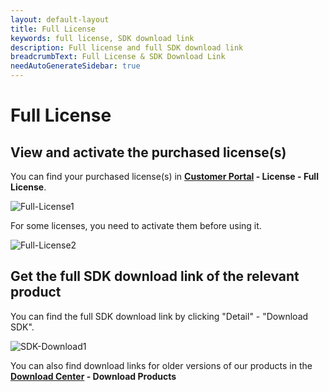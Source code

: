 ```yaml
---
layout: default-layout
title: Full License
keywords: full license, SDK download link
description: Full license and full SDK download link
breadcrumbText: Full License & SDK Download Link
needAutoGenerateSidebar: true
---
```


# Full License

## View and activate the purchased license(s)

You can find your purchased license(s) in **[Customer Portal](https://www.dynamsoft.com/customer/) - License - Full License**. 

![Full-License1]({{site.assets}}img/Full-License-1.png)

For some licenses, you need to activate them before using it. 

![Full-License2]({{site.assets}}img/Full-License-2.png)


## Get the full SDK download link of the relevant product

You can find the full SDK download link by clicking "Detail" - "Download SDK".

![SDK-Download1]({{site.assets}}img/SDK-Download-1.png)

You can also find download links for older versions of our products in the  **[Download Center](https://www.dynamsoft.com/customer/download) - Download Products** 
